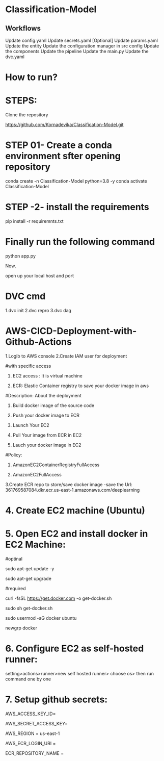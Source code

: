# Classification-Model

## Workflows

Update config.yaml
Update secrets.yaml [Optional]
Update params.yaml
Update the entity
Update the configuration manager in src config
Update the components
Update the pipeline
Update the main.py
Update the dvc.yaml


# How to run?
# STEPS:
Clone the repository

https://github.com/Kornadevika/Classification-Model.git

# STEP 01- Create a conda environment sfter opening repository

conda create -n Classification-Model python=3.8 -y
conda activate Classification-Model

# STEP -2- install the requirements

pip install -r requiremnts.txt

# Finally run the following command

python app.py

Now,

open up your local host and port

# DVC cmd

1.dvc init
2.dvc repro
3.dvc dag

# AWS-CICD-Deployment-with-Github-Actions

1.Logib to AWS console
2.Create IAM user for deployment

#with specific access

1. EC2 access : It is virtual machine

2. ECR: Elastic Container registry to save your docker image in aws


#Description: About the deployment

1. Build docker image of the source code

2. Push your docker image to ECR

3. Launch Your EC2 

4. Pull Your image from ECR in EC2

5. Lauch your docker image in EC2

#Policy:

1. AmazonEC2ContainerRegistryFullAccess

2. AmazonEC2FullAccess

3.Create ECR repo to store/save docker image
-save the Url: 361769587084.dkr.ecr.us-east-1.amazonaws.com/deeplearning

# 4. Create EC2 machine (Ubuntu)
# 5. Open EC2 and install docker in EC2 Machine:

#optinal

sudo apt-get update -y

sudo apt-get upgrade

#required

curl -fsSL https://get.docker.com -o get-docker.sh

sudo sh get-docker.sh

sudo usermod -aG docker ubuntu

newgrp docker

# 6. Configure EC2 as self-hosted runner:

setting>actions>runner>new self hosted runner> choose os> then run command one by one

# 7. Setup github secrets:
AWS_ACCESS_KEY_ID=

AWS_SECRET_ACCESS_KEY=

AWS_REGION = us-east-1

AWS_ECR_LOGIN_URI = 

ECR_REPOSITORY_NAME = 

